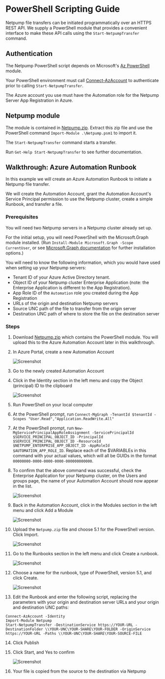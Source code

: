 # PowerShell Scripting Guide

Netpump file transfers can be initiated programmatically over an HTTPS REST API. We supply a PowerShell module that provides a convenient interface to make these API calls using the `Start-NetpumpTransfer` command.

## Authentication
The Netpump PowerShell script depends on Microsoft's [Az PowerShell](https://learn.microsoft.com/en-us/powershell/azure/install-azure-powershell?view=azps-10.3.0) module.

Your PowerShell environment must call [Connect-AzAccount](https://learn.microsoft.com/en-us/powershell/module/az.accounts/connect-azaccount?view=azps-10.3.0) to authenticate prior to calling `Start-NetpumpTransfer`.

The Azure account you use must have the Automation role for the Netpump Server App Registration in Azure.

## Netpump module

The module is contained in [Netpump.zip](Netpump.zip). Extract this zip file and use the PowerShell command `Import-Module .\Netpump.psm1` to import it.

The `Start-NetpumpTransfer` command starts a transfer.

Run `Get-Help Start-NetpumpTransfer` to see further documentation.

## Walkthrough: Azure Automation Runbook

In this example we will create an Azure Automation Runbook to initiate a Netpump file transfer.

We will create the Automation Account, grant the Automation Account's Service Principal permission to use the Netpump cluster, create a simple Runbook, and transfer a file.

### Prerequisites

You will need two Netpump servers in a Netpump cluster already set up.

For the initial setup, you will need PowerShell with the Microsoft.Graph module installed. (Run `Install-Module Microsoft.Graph -Scope CurrentUser`, or see [Microsoft.Graph documentation](https://learn.microsoft.com/en-us/powershell/microsoftgraph/installation?view=graph-powershell-1.0) for further installation options.)

You will need to know the following information, which you would have used when setting up your Netpump servers:

* Tenant ID of your Azure Active Directory tenant.
* Object ID of your Netpump cluster Enterprise Application (note: the Enterprise Application is different to the App Registration).
* App Role ID of the `Automation` role you created during the App Registration
* URLs of the origin and destination Netpump servers
* Source UNC path of the file to transfer from the origin server
* Destination UNC path of where to store the file on the destination server



### Steps

1. Download [Netpump.zip](Netpump.zip) which contains the PowerShell module. You will upload this to the Azure Automation Account later in this walkthrough.
2. In Azure Portal, create a new Automation Account

    ![Screenshot](images/ps/100-create-account.png)

3. Go to the newly created Automation Account
4. Click in the Identity section in the left menu and copy the Object (principal) ID to the clipboard

    ![Screenshot](images/ps/110-identity.png)
5. Run PowerShell on your local computer
6. At the PowerShell prompt, run `Connect-MgGraph -TenantId $tenantId -Scopes "User.Read","Application.ReadWrite.All"`
7. At the PowerShell prompt, run `New-MgServicePrincipalAppRoleAssignment -ServicePrincipalId $SERVICE_PRINCIPAL_OBJECT_ID -PrincipalId $SERVICE_PRINCIPAL_OBJECT_ID -ResourceId $NETPUMP_ENTERPRISE_APP_OBJECT_ID -AppRoleId $AUTOMATION_APP_ROLE_ID`. Replace each of the $VARIABLEs in this command with your actual values, which will all be GUIDs in the format `00000000-0000-0000-0000-000000000000`.
8. To confirm that the above command was successful, check the Enterprise Application for your Netpump cluster, on the Users and groups page, the name of your Automation Account should now appear in the list.

    ![Screenshot](images/ps/120-confirm-identity.png)
9. Back in the Automation Account, click in the Modules section in the left menu and click Add a Module

    ![Screenshot](images/ps/200-module.png)

10. Upload the `Netpump.zip` file and choose 5.1 for the PowerShell version. Click Import.

    ![Screenshot](images/ps/300-upload-module.png)

11. Go to the Runbooks section in the left menu and click Create a runbook.

    ![Screenshot](images/ps/400-create-runbook.png)

12. Choose a name for the runbook, type of PowerShell, version 5.1, and click Create.

    ![Screenshot](images/ps/500-create-runbook.png)

13. Edit the Runbook and enter the following script, replacing the parameters with your origin and destination server URLs and your origin and destination UNC paths:
```
Connect-AzAccount -Identity
Import-Module Netpump
Start-NetpumpTransfer -DestinationService https://YOUR-URL -DestinationFolder \\YOUR-UNC\YOUR-SHARE\YOUR-FOLDER -OriginService https://YOUR-URL -Paths \\YOUR-UNC\YOUR-SHARE\YOUR-SOURCE-FILE
```

14. Click Publish

15. Click Start, and Yes to confirm

    ![Screenshot](images/ps/700-start-runbook.png)

16. Your file is copied from the source to the destination via Netpump
